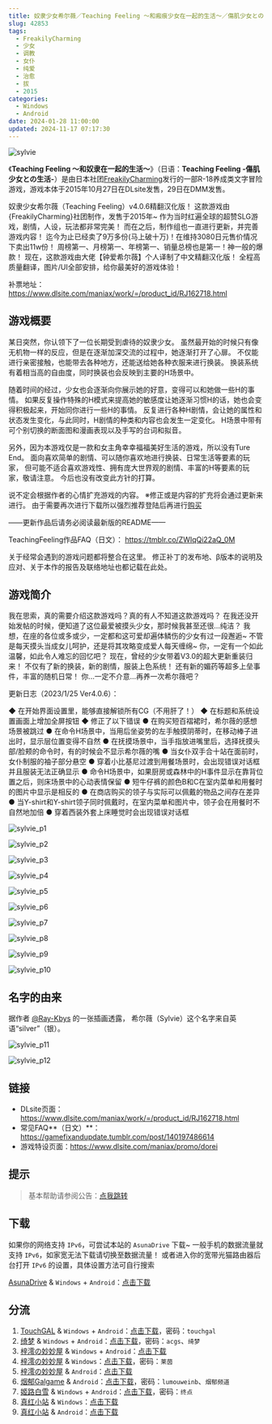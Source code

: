 ```yaml
---
title: 奴隶少女希尔薇／Teaching Feeling ～和瘢痕少女在一起的生活～／傷肌少女との生活／奴隷との生活／和奴隶在一起的生活／与奴隶的生活
slug: 42853
tags:
  - FreakilyCharming
  - 少女
  - 调教
  - 女仆
  - 纯爱
  - 治愈
  - 拔
  - 2015
categories:
  - Windows
  - Android
date: 2024-01-28 11:00:00
updated: 2024-11-17 07:17:30
---
```


![sylvie](https://static.saop.cc/vns/img/sylvie.webp)

《**Teaching Feeling ～和奴隶在一起的生活～**》（日语：**Teaching Feeling -傷肌少女との生活-**）是由日本社团[FreakilyCharming](https://zh.moegirl.org.cn/index.php?title=FreakilyCharming&action=edit&redlink=1)发行的一部R-18养成类文字冒险游戏，游戏本体于2015年10月27日在DLsite发售，29日在DMM发售。

<!--more-->

奴隶少女希尔薇（Teaching Feeling）v4.0.6精翻汉化版！
这款游戏由{FreakilyCharming}社团制作，发售于2015年~
作为当时红遍全球的超赞SLG游戏，剧情，人设，玩法都非常完美！
而在之后，制作组也一直进行更新，并完善游戏内容！
迄今为止已经卖了9万多份(马上破十万)！在维持3080日元售价情况下卖出11w份！
周榜第一、月榜第一、年榜第一、销量总榜也是第一！神一般的爆款！
现在，这款游戏由大佬【钟爱希尔薇】个人译制了中文精翻汉化版！
全程高质量翻译，图片/UI全部安排，给你最美好的游戏体验！

补票地址：
https://www.dlsite.com/maniax/work/=/product_id/RJ162718.html

## 游戏概要

某日突然，你认领下了一位长期受到虐待的奴隶少女。
虽然最开始的时候只有像无机物一样的反应，但是在逐渐加深交流的过程中，她逐渐打开了心扉。
不仅能进行亲密接触，也能带去各种地方，还能送给她各种衣服来进行换装。
换装系统有着相当高的自由度，同时换装也会反映到主要的H场景中。

随着时间的经过，少女也会逐渐向你展示她的好意，变得可以和她做一些H的事情。
如果反复操作特殊的H模式来提高她的敏感度让她逐渐习惯H的话，她也会变得积极起来，开始同你进行一些H的事情。
反复进行各种H剧情，会让她的属性和状态发生变化，与此同时，H剧情的种类和内容也会发生一定变化。
H场景中带有可个别切换的断面图和漫画表现以及手写的台词和拟音。

另外，因为本游戏仅是一款和女主角幸幸福福美好生活的游戏，所以没有Ture End。
面向喜欢简单的剧情、可以随你喜欢地进行换装、日常生活等要素的玩家，
但可能不适合喜欢游戏性、拥有庞大世界观的剧情、丰富的H等要素的玩家，敬请注意。
今后也没有改变此方针的打算。

说不定会根据作者的心情扩充游戏的内容。
※修正或是内容的扩充将会通过更新来进行。
由于需要再次进行下载所以强烈推荐登陆后再进行[购买](https://www.dlsite.com/maniax/work/=/product_id/RJ162718.html)

——更新作品后请务必阅读最新版的README——

TeachingFeeling作品FAQ（日文）：
https://tmblr.co/ZWIqQi22aQ_0M

关于经常会遇到的游戏问题都将整合在这里。
修正补丁的发布地、β版本的说明及应对、关于本作的报告及联络地址也都记载在此处。

## 游戏简介

我在思索，真的需要介绍这款游戏吗？真的有人不知道这款游戏吗？
在我还没开始发帖的时候，便知道了这位最爱被摸头少女，那时候我甚至还很…纯洁？
我想，在座的各位或多或少，一定都和这可爱却遍体鳞伤的少女有过一段邂逅~
不管是每天摸头当成女儿呵护，还是将其攻略变成爱人每天缠绵~
你，一定有一个如此温馨，如此令人难忘的回忆吧？
现在，曾经的少女带着V3.0的超大更新重装归来！
不仅有了新的换装，新的剧情，服装上色系统！
还有新的媚药等超多上垒事件，丰富的随机日常！
你…一定不介意…再养一次希尔薇吧？

更新日志（2023/1/25 Ver4.0.6）：

◆ 在开始界面设置里，能够直接解锁所有CG（不用肝了！）
◆ 在标题和系统设置画面上增加全屏按钮
◆ 修正了以下错误
● 在购买短百褶裙时，希尔薇的感想场景被跳过
● 在命令H场景中，当用后坐姿势的左手触摸阴蒂时，在移动棒子进出时，显示层位置变得不自然
● 在抚摸场景中，当手指放进嘴里后，选择抚摸头部/脸颊的命令时，有的时候会不显示希尔薇的嘴
● 当女仆双手合十站在面前时，女仆制服的袖子部分悬空
● 穿着小比基尼过渡到用餐场景时，会出现错误对话框并且服装无法正确显示
● 命令H场景中，如果厨房或森林中的H事件显示在靠背位置之后，则床场景中的心动表情保留
● 短牛仔裤的颜色B和C在室内菜单和用餐时的图片中显示是相反的
● 在商店购买的领子与实际可以佩戴的物品之间存在差异
● 当Y-shirt和Y-shirt领子同时佩戴时，在室内菜单和图片中，领子会在用餐时不自然地加倍
● 穿着西装外套上床睡觉时会出现错误对话框

![sylvie_p1](https://static.saop.cc/vns/img/sylvie_p1.webp)

![sylvie_p2](https://static.saop.cc/vns/img/sylvie_p2.webp)

![sylvie_p3](https://static.saop.cc/vns/img/sylvie_p3.webp)

![sylvie_p4](https://static.saop.cc/vns/img/sylvie_p4.webp)

![sylvie_p5](https://static.saop.cc/vns/img/sylvie_p5.webp)

![sylvie_p6](https://static.saop.cc/vns/img/sylvie_p6.webp)

![sylvie_p7](https://static.saop.cc/vns/img/sylvie_p7.webp)

![sylvie_p8](https://static.saop.cc/vns/img/sylvie_p8.webp)

![sylvie_p9](https://static.saop.cc/vns/img/sylvie_p9.webp)

![sylvie_p10](https://static.saop.cc/vns/img/sylvie_p10.webp)

## 名字的由来

据作者 [@Ray-Kbys](https://www.pixiv.net/users/888112) 的一张插画透露，
希尔薇（Sylvie）这个名字来自英语“silver”（银）。

![sylvie_p11](https://static.saop.cc/vns/img/sylvie_p11.webp)

![sylvie_p12](https://static.saop.cc/vns/img/sylvie_p12.webp)

## 链接

- DLsite页面：https://www.dlsite.com/maniax/work/=/product_id/RJ162718.html
- 常见FAQ**（日文）**：https://gamefixandupdate.tumblr.com/post/140197486614
- 游戏特设页面：https://www.dlsite.com/maniax/promo/dorei

## 提示

> 基本帮助请参阅公告：[点我跳转](/)

## 下载

如果你的网络支持 `IPv6`，可尝试本站的 `AsunaDrive` 下载~
一般手机的数据流量就支持 `IPv6`，如家宽无法下载请切换至数据流量！
或者进入你的宽带光猫路由器后台打开 `IPv6` 的设置，具体设置方法可自行搜索

[AsunaDrive](https://drive.saop.cc/) & `Windows` + `Android`：[点击下载](https://drive.saop.cc/VNS/TeachingFeeling)

## 分流

1. [TouchGAL](https://www.touchgal.us/) & `Windows` + `Android`：[点击下载](https://pan.touchgal.net/s/oW3RT2)，密码：`touchgal`
2. [绮梦](https://acgs.one/) & `Windows` + `Android`：[点击下载](https://game.acgs.one/game/96.html)，密码：`acgs`、`绮梦`
3. [梓澪の妙妙屋](https://zi0.cc/) & `Windows` + `Android`：[点击下载](https://zi0.cc/%60%E3%80%90%E5%90%88%E9%9B%86%E7%B3%BB%E5%88%97%E3%80%91/%E3%80%90PC+%E5%AE%89%E5%8D%93%E3%80%91%E5%B8%8C%E5%B0%94%E8%96%87%E6%95%B4%E5%90%88)
4. [梓澪の妙妙屋](https://zi0.cc/) & `Windows`：[点击下载](https://zi0.cc/d/.%E3%80%90%E8%8E%B1%E8%8C%B5%E3%80%91/.%E3%80%90%E8%8E%B1%E8%8C%B5-2%E3%80%91/SLG/%E3%80%90%E7%94%B5%E8%84%91%E3%80%91%E5%85%BB%E6%88%90SLG%E6%B1%89%E5%8C%96%E5%8A%A8%E6%80%81_%E5%A5%B4%E9%9A%B6%E5%B0%91%E5%A5%B3%E5%B8%8C%E5%B0%94%E8%96%87_V3_0.7z?sign=yhnLRj05r180H7fyCKZZb2fZyCx4jBWH2Tq8ZZBZ0MU=:0)，密码：`莱茵`
5. [梓澪の妙妙屋](https://zi0.cc/) & `Android`：[点击下载](https://zi0.cc/d/.%E3%80%90%E8%8E%B1%E8%8C%B5%E3%80%91/.%E3%80%90%E8%8E%B1%E8%8C%B5-2%E3%80%91/SLG/%E3%80%90%E5%AE%89%E5%8D%93%E3%80%91%E5%85%BB%E6%88%90SLG%E6%B1%89%E5%8C%96%E5%8A%A8%E6%80%81_%E5%A5%B4%E9%9A%B6%E5%B0%91%E5%A5%B3%E5%B8%8C%E5%B0%94%E8%96%87_V3_0_.apk?sign=cSOXwbFqOzOS4C70dq7uSL2HTqRLEAGv0AnVz1PZlBU=:0)
6. [烟郁Galgame](https://yanyugal.top/) & `Android`：[点击下载](https://yanyugal.top/d/disk1/%E5%B0%8F%E5%B0%8F%E7%9A%84%E5%88%86%E4%BA%AB%EF%BC%88PC%EF%BC%86%E5%AE%89%E5%8D%93%EF%BC%89/%E5%AE%89%E5%8D%93/%E7%9B%B4%E8%A3%85%E5%AE%89%E8%A3%85%E5%8C%85/%E5%A5%B4%E9%9A%B6%E5%B0%91%E5%A5%B3%20%E5%B8%8C%E5%B0%94%E8%96%87ver1.9.%CE%B2-a%EF%BC%88%E9%AB%98%E6%B8%85%EF%BC%89.7z)，密码：`lumouweinb`、`烟郁频道`
7. [姬路白雪](https://jlbx.xyz/) & `Windows` + `Android`：[点击下载](https://pan.jlbx.xyz/?s=%E5%B8%8C%E5%B0%94%E8%96%87)，密码：`终点`
8. [真红小站](https://www.shinnku.com/) & `Windows`：[点击下载](https://www.shinnku.com/api/download/0/win/%E5%A5%B4%E9%9A%B7%E5%B0%91%E5%A5%B3%E5%B8%8C%E5%B0%94%E8%96%87.7z)
9. [真红小站](https://www.shinnku.com/) & `Android`：[点击下载](https://www.shinnku.com/api/download/0/apk/%E5%86%B7%E7%8B%90/1500-2000/1708-%E5%B8%8C%E5%B0%94%E8%96%87.apk)

